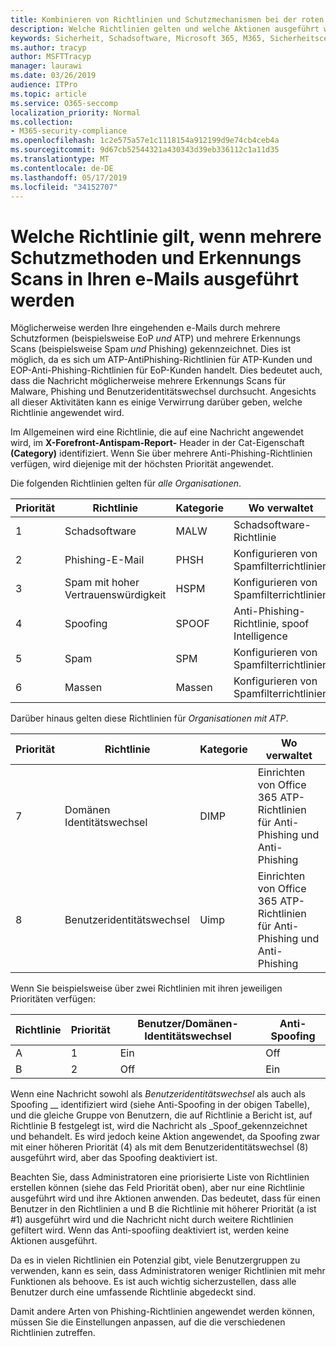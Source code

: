 ```yaml
---
title: Kombinieren von Richtlinien und Schutzmechanismen bei der roten Kennzeichnung von e-Mails
description: Welche Richtlinien gelten und welche Aktionen ausgeführt werden sollen, wenn e-Mail-Nachrichten als Schadsoftware, Spam, vertrauenswürdiger Spam, Phishing und Massen von EoP und/oder ATP gekennzeichnet sind.
keywords: Sicherheit, Schadsoftware, Microsoft 365, M365, Sicherheitscenter, ATP, Windows Defender ATP, Office 365 ATP, Azure ATP
ms.author: tracyp
author: MSFTTracyp
manager: laurawi
ms.date: 03/26/2019
audience: ITPro
ms.topic: article
ms.service: O365-seccomp
localization_priority: Normal
ms.collection:
- M365-security-compliance
ms.openlocfilehash: 1c2e575a57e1c1118154a912199d9e74cb4ceb4a
ms.sourcegitcommit: 9d67cb52544321a430343d39eb336112c1a11d35
ms.translationtype: MT
ms.contentlocale: de-DE
ms.lasthandoff: 05/17/2019
ms.locfileid: "34152707"
---
```

# <a name="what-policy-applies-when-multiple-protection-methods-and-detection-scans-run-on-your-email"></a>Welche Richtlinie gilt, wenn mehrere Schutzmethoden und Erkennungs Scans in Ihren e-Mails ausgeführt werden

Möglicherweise werden Ihre eingehenden e-Mails durch mehrere Schutzformen (beispielsweise EoP *und* ATP) und mehrere Erkennungs Scans (beispielsweise Spam *und* Phishing) gekennzeichnet. Dies ist möglich, da es sich um ATP-AntiPhishing-Richtlinien für ATP-Kunden und EOP-Anti-Phishing-Richtlinien für EoP-Kunden handelt. Dies bedeutet auch, dass die Nachricht möglicherweise mehrere Erkennungs Scans für Malware, Phishing und Benutzeridentitätswechsel durchsucht. Angesichts all dieser Aktivitäten kann es einige Verwirrung darüber geben, welche Richtlinie angewendet wird.

Im Allgemeinen wird eine Richtlinie, die auf eine Nachricht angewendet wird, im **X-Forefront-Antispam-Report-** Header in der Cat-Eigenschaft **(Category)** identifiziert. Wenn Sie über mehrere Anti-Phishing-Richtlinien verfügen, wird diejenige mit der höchsten Priorität angewendet.

Die folgenden Richtlinien gelten für _alle Organisationen_.

|Priorität |Richtlinie  |Kategorie  |Wo verwaltet |
|---------|---------|---------|---------|
|1     | Schadsoftware      | MALW      | Schadsoftware-Richtlinie   |
|2     | Phishing-E-Mail     | PHSH     | Konfigurieren von Spamfilterrichtlinien     |
|3     | Spam mit hoher Vertrauenswürdigkeit      | HSPM        | Konfigurieren von Spamfilterrichtlinien        |
|4     | Spoofing        | SPOOF        | Anti-Phishing-Richtlinie, spoof Intelligence        |
|5     | Spam         | SPM         | Konfigurieren von Spamfilterrichtlinien         |
|6     | Massen         | Massen        | Konfigurieren von Spamfilterrichtlinien         |

Darüber hinaus gelten diese Richtlinien für _Organisationen mit ATP_.

|Priorität |Richtlinie  |Kategorie  |Wo verwaltet |
|---------|---------|---------|---------|
|7     | Domänen Identitätswechsel         | DIMP         | Einrichten von Office 365 ATP-Richtlinien für Anti-Phishing und Anti-Phishing        |
|8     | Benutzeridentitätswechsel        | Uimp         | Einrichten von Office 365 ATP-Richtlinien für Anti-Phishing und Anti-Phishing         |

Wenn Sie beispielsweise über zwei Richtlinien mit ihren jeweiligen Prioritäten verfügen:

|Richtlinie  |Priorität  |Benutzer/Domänen-Identitätswechsel  |Anti-Spoofing  |
|---------|---------|---------|---------|
|A     | 1        | Ein        |Off         |
|B     | 2        | Off        | Ein        |

Wenn eine Nachricht sowohl als _Benutzeridentitätswechsel_ als auch als Spoofing __ identifiziert wird (siehe Anti-Spoofing in der obigen Tabelle), und die gleiche Gruppe von Benutzern, die auf Richtlinie a Bericht ist, auf Richtlinie B festgelegt ist, wird die Nachricht als _Spoof_gekennzeichnet und behandelt. Es wird jedoch keine Aktion angewendet, da Spoofing zwar mit einer höheren Priorität (4) als mit dem Benutzeridentitätswechsel (8) ausgeführt wird, aber das Spoofing deaktiviert ist.

Beachten Sie, dass Administratoren eine priorisierte Liste von Richtlinien erstellen können (siehe das Feld Priorität oben), aber nur eine Richtlinie ausgeführt wird und ihre Aktionen anwenden. Das bedeutet, dass für einen Benutzer in den Richtlinien a und B die Richtlinie mit höherer Priorität (a ist #1) ausgeführt wird und die Nachricht nicht durch weitere Richtlinien gefiltert wird. Wenn das Anti-spoofiing deaktiviert ist, werden keine Aktionen ausgeführt.

Da es in vielen Richtlinien ein Potenzial gibt, viele Benutzergruppen zu verwenden, kann es sein, dass Administratoren weniger Richtlinien mit mehr Funktionen als behoove. Es ist auch wichtig sicherzustellen, dass alle Benutzer durch eine umfassende Richtlinie abgedeckt sind.

Damit andere Arten von Phishing-Richtlinien angewendet werden können, müssen Sie die Einstellungen anpassen, auf die die verschiedenen Richtlinien zutreffen.



